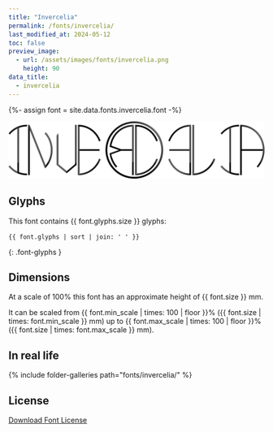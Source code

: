 ```yaml
---
title: "Invercelia"
permalink: /fonts/invercelia/
last_modified_at: 2024-05-12
toc: false
preview_image:
  - url: /assets/images/fonts/invercelia.png
    height: 90
data_title:
  - invercelia
---
```

{%- assign font = site.data.fonts.invercelia.font -%}

![Invercellia](/assets/images/fonts/invercelia.png)

## Glyphs

This font contains  {{ font.glyphs.size }} glyphs:

```
{{ font.glyphs | sort | join: ' ' }}
```
{: .font-glyphs }

## Dimensions

At a scale of 100% this font has an approximate height of {{ font.size }} mm. 

It can be scaled from {{ font.min_scale | times: 100 | floor }}% ({{ font.size | times: font.min_scale }} mm)
up to {{ font.max_scale | times: 100 | floor }}% ({{ font.size | times: font.max_scale }} mm).

## In real life

{% include folder-galleries path="fonts/invercelia/" %}

## License

[Download Font License](https://github.com/inkstitch/inkstitch/tree/main/fonts/invercelia/LICENSE)
